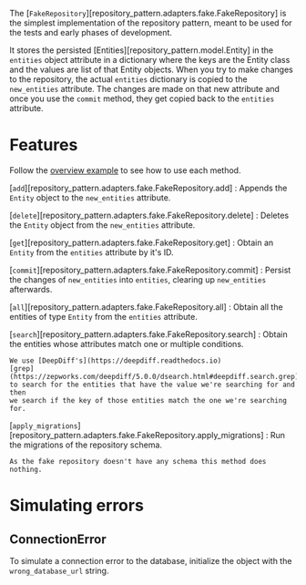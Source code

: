 The [`FakeRepository`][repository_pattern.adapters.fake.FakeRepository] is the
simplest implementation of the repository pattern, meant to be used for the
tests and early phases of development.

It stores the persisted [Entities][repository_pattern.model.Entity] in the
`entities` object attribute in a dictionary where the keys are the Entity class
and the values are list of that Entity objects. When you try to make changes to
the repository, the actual `entities` dictionary is copied to the `new_entities`
attribute. The changes are made on that new attribute and once you use the
`commit` method, they get copied back to the `entities` attribute.

# Features

Follow the [overview example](index.md#a-simple-example) to see how to use each
method.

[`add`][repository_pattern.adapters.fake.FakeRepository.add]
: Appends the `Entity` object to the `new_entities` attribute.

[`delete`][repository_pattern.adapters.fake.FakeRepository.delete]
: Deletes the `Entity` object from the `new_entities` attribute.

[`get`][repository_pattern.adapters.fake.FakeRepository.get]
: Obtain an `Entity` from the `entities` attribute by it's ID.

[`commit`][repository_pattern.adapters.fake.FakeRepository.commit]
: Persist the changes of `new_entities` into `entities`, clearing up
    `new_entities` afterwards.

[`all`][repository_pattern.adapters.fake.FakeRepository.all]
: Obtain all the entities of type `Entity` from the `entities` attribute.

[`search`][repository_pattern.adapters.fake.FakeRepository.search]
: Obtain the entities whose attributes match one or multiple conditions.

    We use [DeepDiff's](https://deepdiff.readthedocs.io)
    [grep](https://zepworks.com/deepdiff/5.0.0/dsearch.html#deepdiff.search.grep)
    to search for the entities that have the value we're searching for and then
    we search if the key of those entities match the one we're searching for.

[`apply_migrations`][repository_pattern.adapters.fake.FakeRepository.apply_migrations]
: Run the migrations of the repository schema.

    As the fake repository doesn't have any schema this method does nothing.

# Simulating errors

## ConnectionError

To simulate a connection error to the database, initialize the object with the
`wrong_database_url` string.
